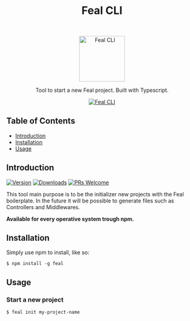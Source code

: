 <h1 align="center"> Feal CLI </h1> <br>
<p align="center">
  <a href="https://nodei.co/npm/feal/">
    <img alt="Feal CLI" title="Feal CLI" src="https://i.imgur.com/2cIOtEo.png" width="120">
  </a>
</p>

<p align="center">
  Tool to start a new Feal project. Built with Typescript.
</p>

<p align="center">
  <a href="https://nodei.co/npm/feal/">
    <img alt="Feal CLI" title="Feal CLI" src="https://nodei.co/npm/feal.png?downloads=true">
  </a>
</p>

## Table of Contents

- [Introduction](#introduction)
- [Installation](#installation)
- [Usage](#usage)

## Introduction

[![Version](https://img.shields.io/npm/v/feal?style=flat-square)](https://www.npmjs.com/package/feal)
[![Downloads](https://img.shields.io/npm/dt/feal?style=flat-square)](https://www.npmjs.com/package/feal)
[![PRs Welcome](https://img.shields.io/badge/PRs-welcome-brightgreen.svg?style=flat-square)](http://makeapullrequest.com)

This tool main purpose is to be the initializer new projects with the Feal boilerplate. In the future it will be possible to generate files such as Controllers and Middlewares.

**Available for every operative system trough npm.**

## Installation

Simply use npm to install, like so:

```
$ npm install -g feal
```

## Usage

### Start a new project

```
$ feal init my-project-name
```

